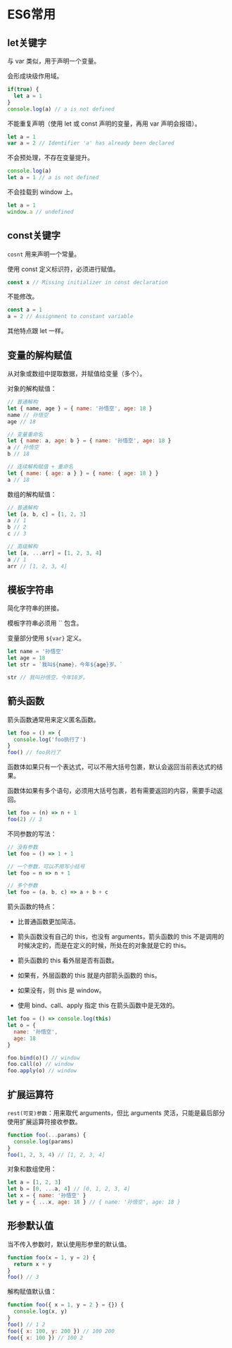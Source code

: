 # ES6常用

## let关键字

与 var 类似，用于声明一个变量。

会形成块级作用域。

```js
if(true) {
  let a = 1
}
console.log(a) // a is not defined
```

不能重复声明（使用 let 或 const 声明的变量，再用 var 声明会报错）。

```js
let a = 1
var a = 2 // Identifier 'a' has already been declared
```

不会预处理，不存在变量提升。

```js
console.log(a)
let a = 1 // a is not defined
```

不会挂载到 window 上。

```js
let a = 1
window.a // undefined
```

## const关键字

`cosnt` 用来声明一个常量。

使用 const 定义标识符，必须进行赋值。

```js
const x // Missing initializer in const declaration
```

不能修改。

```js
const a = 1
a = 2 // Assignment to constant variable
```

其他特点跟 let 一样。

## 变量的解构赋值

从对象或数组中提取数据，并赋值给变量（多个）。

对象的解构赋值：

```js
// 普通解构
let { name, age } = { name: '孙悟空', age: 18 }
name // 孙悟空
age // 18

// 变量重命名
let { name: a, age: b } = { name: '孙悟空', age: 18 }
a // 孙悟空
b // 18

// 连续解构赋值 + 重命名
let { name: { age: a } } = { name: { age: 18 } }
a // 18
```

数组的解构赋值：

```js
// 普通解构
let [a, b, c] = [1, 2, 3]
a // 1
b // 2
c // 3

// 高级解构
let [a, ...arr] = [1, 2, 3, 4]
a // 1
arr // [1, 2, 3, 4]
```

## 模板字符串

简化字符串的拼接。

模板字符串必须用 `` 包含。

变量部分使用 `${var}` 定义。

```js
let name = '孙悟空'
let age = 18
let str = `我叫${name}，今年${age}岁。`

str // 我叫孙悟空，今年18岁。
```

## 箭头函数

箭头函数通常用来定义匿名函数。

```js
let foo = () => {
  console.log('foo执行了')
}
foo() // foo执行了
```

函数体如果只有一个表达式，可以不用大括号包裹，默认会返回当前表达式的结果。

函数体如果有多个语句，必须用大括号包裹，若有需要返回的内容，需要手动返回。

```js
let foo = (n) => n + 1
foo(2) // 3
```

不同参数的写法：

```js
// 没有参数
let foo = () => 1 + 1

// 一个参数，可以不用写小括号
let foo = n => n + 1

// 多个参数
let foo = (a, b, c) => a + b + c
```

箭头函数的特点：

- 比普通函数更加简洁。

- 箭头函数没有自己的 this，也没有 arguments，箭头函数的 this 不是调用的时候决定的，而是在定义的时候，所处在的对象就是它的 this。

- 箭头函数的 this 看外层是否有函数。

- 如果有，外层函数的 this 就是内部箭头函数的 this。

- 如果没有，则 this 是 window。

- 使用 bind、call、apply 指定 this 在箭头函数中是无效的。

```js
let foo = () => console.log(this)
let o = {
  name: '孙悟空',
  age: 18
}

foo.bind(o)() // window
foo.call(o) // window
foo.apply(o) // window
```

## 扩展运算符

`rest(可变)参数`：用来取代 arguments，但比 arguments 灵活，只能是最后部分使用扩展运算符接收参数。

```js
function foo(...params) {
  console.log(params)
}
foo(1, 2, 3, 4) // [1, 2, 3, 4]
```

对象和数组使用：

```js
let a = [1, 2, 3]
let b = [0, ...a, 4] // [0, 1, 2, 3, 4]
let x = { name: '孙悟空' }
let y = { ...x, age: 18 } // { name: '孙悟空', age: 18 }
```

## 形参默认值

当不传入参数时，默认使用形参里的默认值。

```js
function foo(x = 1, y = 2) {
  return x + y
}
foo() // 3
```

解构赋值默认值：

```js
function foo({ x = 1, y = 2 } = {}) {
  console.log(x, y)
}
foo() // 1 2
foo({ x: 100, y: 200 }) // 100 200
foo({ x: 100 }) // 100 2
```
